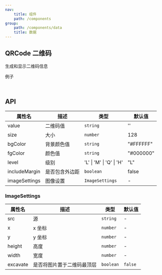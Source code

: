 ```yaml
---
nav:
    title: 组件
    path: /components
group:
    path: /components/data
    title: 数据
---
```


## QRCode 二维码

生成和显示二维码信息

例子

<br />

<code src="./__demo__/basis.tsx"></code>

## API

| 属性名        | 描述           | 类型                     | 默认值    |
| ------------- | -------------- | ------------------------ | --------- |
| value         | 二维码值       | `string`                 | ''        |
| size          | 大小           | `number`                 | 128       |
| bgColor       | 背景颜色值     | `string`                 | "#FFFFFF" |
| fgColor       | 颜色值         | `string`                 | "#000000" |
| level         | 级别           | 'L' \| 'M' \| 'Q' \| 'H' | "L"       |
| includeMargin | 是否包含外边距 | `boolean`                | false     |
| imageSettings | 图像设置       | `ImageSettings`          | -         |

### ImageSettings

| 属性名   | 描述                       | 类型      | 默认值  |
| -------- | -------------------------- | --------- | ------- |
| src      | 源                         | `string`  | -       |
| x        | x 坐标                     | `number`  | -       |
| y        | y 坐标                     | `number`  | -       |
| height   | 高度                       | `number`  | -       |
| width    | 宽度                       | `number`  | -       |
| excavate | 是否将图片置于二维码最顶层 | `boolean` | `false` |
